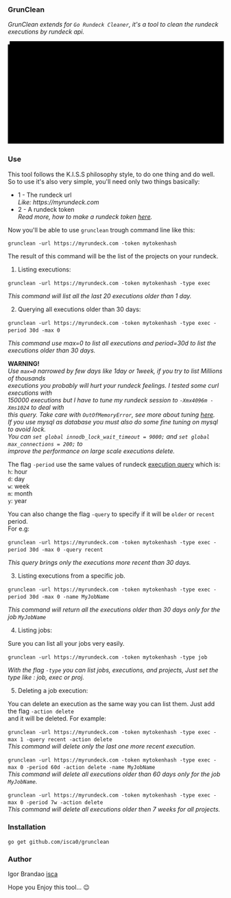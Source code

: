 ### GrunClean

_GrunClean extends for `Go Rundeck Cleaner`, it's a tool to clean the rundeck  
executions by rundeck api._  

![](gif/grunclean.gif?raw=true)

### Use

This tool follows the K.I.S.S philosophy style, to do one thing and do well.  
So to use it's also very simple, you'll need only two things basically:  
* 1 - The rundeck url  
_Like: https://myrundeck.com_  
* 2 - A rundeck token  
_Read more, how to make a rundeck token [here](http://rundeck.org/docs/api/index.html#token-authentication)._  

Now you'll be able to use `grunclean` trough command line like this:  


```
grunclean -url https://myrundeck.com -token mytokenhash
```

The result of this command will be the list of the projects on your rundeck.  
  

1. Listing executions:  
  
```grunclean -url https://myrundeck.com -token mytokenhash -type exec```
  
_This command will list all the last 20 executions older than 1 day._ 

2. Querying all executions older than 30 days:  
  
```grunclean -url https://myrundeck.com -token mytokenhash -type exec -period 30d -max 0```
  
_This command use max=0 to list all executions and period=30d to list the executions older than 30 days._  

**WARNING!**  
_Use `max=0` narrowed by few days like 1day or 1week, if you try to list Millions of thousands  
executions you probably will hurt your rundeck feelings. I tested some curl executions with  
150000 executions but I have to tune my rundeck session to `-Xmx4096m -Xms1024` to deal with  
this query. Take care with `OutOfMemoryError`, see more about tuning [here](http://rundeck.org/docs/administration/tuning-rundeck.html)._  
_If you use mysql as database you must also do some fine tuning on mysql to avoid lock.  
You can `set global innodb_lock_wait_timeout = 9000;` and `set global max_connections = 200;` to  
improve the performance on large scale executions delete._  
  
The flag `-period` use the same values of rundeck [execution query](http://rundeck.org/docs/api/#execution-query) which is:  
`h`: hour  
`d`: day  
`w`: week  
`m`: month  
`y`: year  

You can also change the flag `-query` to specify if it will be `older` or `recent` period.  
For e.g:  
  
```grunclean -url https://myrundeck.com -token mytokenhash -type exec -period 30d -max 0 -query recent```
  
_This query brings only the executions more recent than 30 days._
  
3. Listing executions from a specific job.  
  
```grunclean -url https://myrundeck.com -token mytokenhash -type exec -period 30d -max 0 -name MyJobName```
  
_This command will return all the executions older than 30 days only for the job `MyJobName`_

4. Listing jobs:
  
Sure you can list all your jobs  very easily.  
  
```grunclean -url https://myrundeck.com -token mytokenhash -type job```
  
_With the flag `-type` you can list jobs, executions, and projects, Just set the type like : job, exec or proj._  

5. Deleting a job execution:
  
You can delete an execution as the same way you can list them. Just add the flag `-action delete`  
and it will be deleted. For example:  
  
```grunclean -url https://myrundeck.com -token mytokenhash -type exec -max 1 -query recent -action delete```  
_This command will delete only the last one more recent execution._
  
  
```grunclean -url https://myrundeck.com -token mytokenhash -type exec -max 0 -period 60d -action delete -name MyJobName```  
_This command will delete all executions older than 60 days only for the job `MyJobName`._
  
  
```grunclean -url https://myrundeck.com -token mytokenhash -type exec -max 0 -period 7w -action delete```  
_This command will delete all executions older then 7 weeks for all projects._  
  
  
### Installation  

```
go get github.com/isca0/grunclean
```


### Author  
  
Igor Brandao [isca](isca.space)  
  
Hope you Enjoy this tool... :wink:  
  

